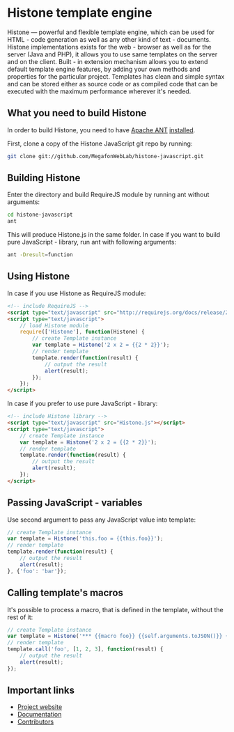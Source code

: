 Histone template engine
==================

Histone — powerful and flexible template engine, which can be used for
HTML - code generation as well as any other kind of text - documents.
Histone implementations exists for the web - browser as well as for the server
(Java and PHP), it allows you to use same templates on the server and on the
client. Built - in extension mechanism allows you to extend default template
engine features, by adding your own methods and properties for the particular
project. Templates has clean and simple syntax and can be stored either as
source code or as compiled code that can be executed with the maximum
performance wherever it's needed.

What you need to build Histone
--------------------------------------

In order to build Histone, you need to have [Apache ANT](http://ant.apache.org)
[installed](http://ant.apache.org/manual/index.html).

First, clone a copy of the Histone JavaScript git repo by running:

```bash
git clone git://github.com/MegafonWebLab/histone-javascript.git
```

Building Histone
--------------------------------------

Enter the directory and build RequireJS module by running ant without arguments:

```bash
cd histone-javascript
ant
```

This will produce Histone.js in the same folder. In case if you want to build
pure JavaScript - library, run ant with following arguments:

```bash
ant -Dresult=function
```

Using Histone
--------------------------------------

In case if you use Histone as RequireJS module:

```html
<!-- include RequireJS -->
<script type="text/javascript" src="http://requirejs.org/docs/release/2.0.6/minified/require.js"></script>
<script type="text/javascript">
	// load Histone module
	require(['Histone'], function(Histone) {
		// create Template instance
		var template = Histone('2 x 2 = {{2 * 2}}');
		// render template
		template.render(function(result) {
			// output the result
			alert(result);
		});
	});
</script>
```

In case if you prefer to use pure JavaScript - library:

```html
<!-- include Histone library -->
<script type="text/javascript" src="Histone.js"></script>
<script type="text/javascript">
    // create Template instance
    var template = Histone('2 x 2 = {{2 * 2}}');
    // render template
    template.render(function(result) {
        // output the result
        alert(result);
    });
</script>
```

Passing JavaScript - variables
--------------------------------------

Use second argument to pass any JavaScript value into template:

```javascript
// create Template instance
var template = Histone('this.foo = {{this.foo}}');
// render template
template.render(function(result) {
    // output the result
    alert(result);
}, {'foo': 'bar'});
```

Calling template's macros
--------------------------------------

It's possible to process a macro, that is defined in the template,
without the rest of it:

```javascript
// create Template instance
var template = Histone('*** {{macro foo}} {{self.arguments.toJSON()}} {{/macro}} ***');
// render template
template.call('foo', [1, 2, 3], function(result) {
    // output the result
    alert(result);
});
```

Important links
--------------------------------------

* [Project website](http://weblab.megafon.ru/histone/)
* [Documentation](http://weblab.megafon.ru/histone/documentation/)
* [Contributors](http://weblab.megafon.ru/histone/contributors/#JavaScript)